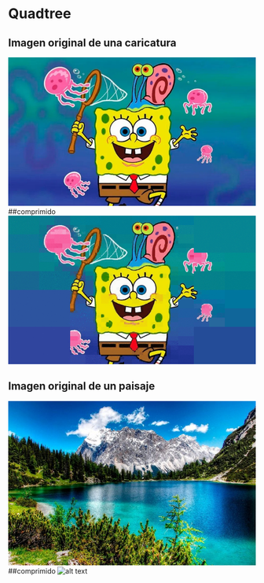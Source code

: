 # Quadtree
## Imagen original de una caricatura
![alt text](https://github.com/Alg0r1thmic/Computer-Graphics/blob/master/QuadTree/caricatura.png)
##comprimido
![alt text](https://github.com/Alg0r1thmic/Computer-Graphics/blob/master/QuadTree/caricatura/animatedGIF.gif)



## Imagen original de un paisaje
![alt text](https://github.com/Alg0r1thmic/Computer-Graphics/blob/master/QuadTree/paisaje.png)
##comprimido
![alt text](https://github.com/Alg0r1thmic/Computer-Graphics/blob/master/QuadTree/paisaje/animatedGIF.gif)
